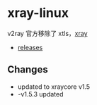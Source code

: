 # xray-linux

v2ray 官方移除了 xtls，[xray](https://github.com/XTLS/Xray-core)

* [releases](https://github.com/felix-fly/xray-openwrt/releases)


## Changes
- updated to xraycore v1.5
- -v1.5.3 updated
